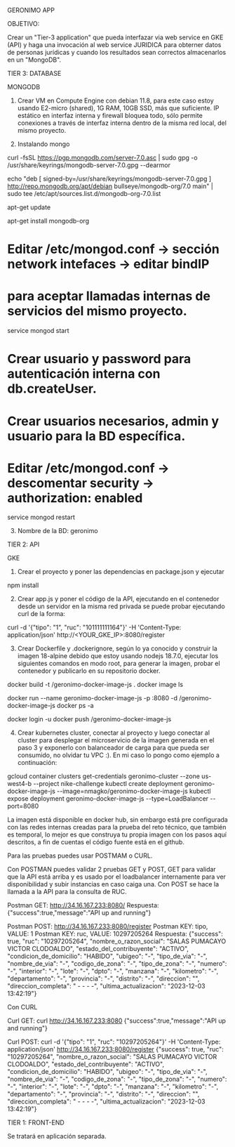 GERONIMO APP

OBJETIVO:

Crear un "Tier-3 application" que pueda interfazar via web service en
GKE (API) y haga una invocación al web service JURIDICA para obterner
datos de personas jurídicas y cuando los resultados sean correctos
almacenarlos en un "MongoDB".

TIER 3: DATABASE

MONGODB

1) Crear VM en Compute Engine con debian 11.8, para este caso estoy
usando E2-micro (shared), 1G RAM, 10GB SSD, más que suficiente. IP
estático en interfaz interna y firewall bloquea todo, sólo permite
conexiones a través de interfaz interna dentro de la misma red local,
del mismo proyecto.

2) Instalando mongo

curl -fsSL https://pgp.mongodb.com/server-7.0.asc | sudo gpg -o /usr/share/keyrings/mongodb-server-7.0.gpg --dearmor

echo "deb [ signed-by=/usr/share/keyrings/mongodb-server-7.0.gpg ] http://repo.mongodb.org/apt/debian bullseye/mongodb-org/7.0 main" | sudo tee /etc/apt/sources.list.d/mongodb-org-7.0.list

apt-get update

apt-get install mongodb-org

# Editar /etc/mongod.conf -> sección network intefaces -> editar bindIP
# para aceptar llamadas internas de servicios del mismo proyecto.

service mongod start

# Crear usuario y password para autenticación interna con db.createUser.
# Crear usuarios necesarios, admin y usuario para la BD específica.
# Editar /etc/mongod.conf -> descomentar security -> authorization: enabled

service mongod restart

3) Nombre de la BD: geronimo

TIER 2: API

GKE

1) Crear el proyecto y poner las dependencias en package.json y ejecutar

npm install

2) Crear app.js y poner el código de la API, ejecutando en el contenedor
desde un servidor en la misma red privada se puede probar ejecutando
curl de la forma:

curl -d '{"tipo": "1", "ruc": "101111111164"}' -H 'Content-Type: application/json' http://<YOUR_GKE_IP>:8080/register

3) Crear Dockerfile y .dockerignore, según lo ya conocido y construir la
imagen 18-alpine debido que estoy usando nodejs 18.7.0, ejecutar los
siguientes comandos en modo root, para generar la imagen, probar el
contenedor y publicarlo en su repositorio docker.

docker build -t <dockerusr>/geronimo-docker-image-js .
docker image ls

docker run --name geronimo-docker-image-js -p :8080 -d <dockerusr>/geronimo-docker-image-js
docker ps -a

docker login -u <dockerusr>
docker push <dockerusr>/geronimo-docker-image-js

4) Crear kubernetes cluster, conectar al proyecto y luego conectar al
cluster para desplegar el microservicio de la imagen generada en el paso
3 y exponerlo con balanceador de carga para que pueda ser consumido, no
olvidar tu VPC :). En mi caso lo pongo como ejemplo a continuación:

gcloud container clusters get-credentials geronimo-cluster --zone us-west4-b --project nike-challenge
kubectl create deployment geronimo-docker-image-js --image=nmagko/geronimo-docker-image-js
kubectl expose deployment geronimo-docker-image-js --type=LoadBalancer --port=8080

La imagen está disponible en docker hub, sin embargo está pre
configurada con las redes internas creadas para la prueba del reto
técnico, que también es temporal, lo mejor es que construya tu propia
imagen con los pasos aquí descritos, a fin de cuentas el código fuente
está en el github.

Para las pruebas puedes usar POSTMAM o CURL.

Con POSTMAN puedes validar 2 pruebas GET y POST, GET para validar que la
API está arriba y es usado por el loadbalancer internamente para ver
disponibilidad y subir instancias en caso caiga una. Con POST se hace la
llamada a la API para la consulta de RUC.

Postman GET: http://34.16.167.233:8080/
Respuesta: {"success":true,"message":"API up and running"}

Postman POST: http://34.16.167.233:8080/register
Postman KEY: tipo, VALUE: 1
Postman KEY: ruc,  VALUE: 10297205264
Respuesta: {"success": true, "ruc": "10297205264", "nombre_o_razon_social": "SALAS PUMACAYO VICTOR CLODOALDO", "estado_del_contribuyente": "ACTIVO", "condicion_de_domicilio": "HABIDO", "ubigeo": "-", "tipo_de_via": "-", "nombre_de_via": "-", "codigo_de_zona": "-", "tipo_de_zona": "-", "numero": "-", "interior": "-", "lote": "-", "dpto": "-", "manzana": "-", "kilometro": "-", "departamento": "-", "provincia": "-", "distrito": "-", "direccion": "", "direccion_completa": " - - - -", "ultima_actualizacion": "2023-12-03 13:42:19"}

Con CURL

Curl GET: curl http://34.16.167.233:8080
{"success":true,"message":"API up and running"}

Curl POST: curl -d '{"tipo": "1", "ruc": "10297205264"}' -H 'Content-Type: application/json' http://34.16.167.233:8080/register
{"success": true, "ruc": "10297205264", "nombre_o_razon_social": "SALAS PUMACAYO VICTOR CLODOALDO", "estado_del_contribuyente": "ACTIVO", "condicion_de_domicilio": "HABIDO", "ubigeo": "-", "tipo_de_via": "-", "nombre_de_via": "-", "codigo_de_zona": "-", "tipo_de_zona": "-", "numero": "-", "interior": "-", "lote": "-", "dpto": "-", "manzana": "-", "kilometro": "-", "departamento": "-", "provincia": "-", "distrito": "-", "direccion": "", "direccion_completa": " - - - -", "ultima_actualizacion": "2023-12-03 13:42:19"}

TIER 1: FRONT-END

Se tratará en aplicación separada.
